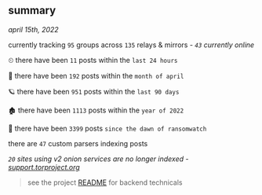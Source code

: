 
## summary
_april 15th, 2022_

currently tracking `95` groups across `135` relays & mirrors - _`43` currently online_

⏲ there have been `11` posts within the `last 24 hours`

🦈 there have been `192` posts within the `month of april`

🪐 there have been `951` posts within the `last 90 days`

🏚 there have been `1113` posts within the `year of 2022`

🦕 there have been `3399` posts `since the dawn of ransomwatch`

there are `47` custom parsers indexing posts

_`20` sites using v2 onion services are no longer indexed - [support.torproject.org](https://support.torproject.org/onionservices/v2-deprecation/)_

> see the project [README](https://github.com/thetanz/ransomwatch#ransomwatch--) for backend technicals
